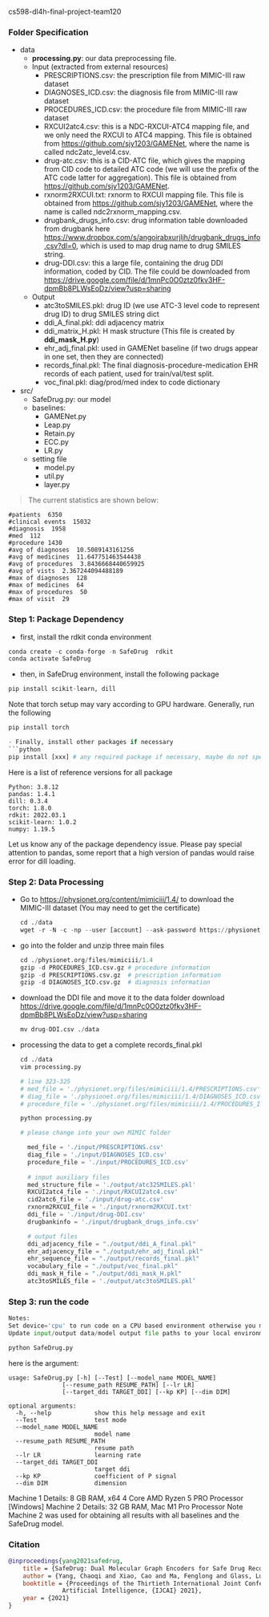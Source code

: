 cs598-dl4h-final-project-team120

### Folder Specification
- data
    - **processing.py**: our data preprocessing file.
    - Input (extracted from external resources)
        - PRESCRIPTIONS.csv: the prescription file from MIMIC-III raw dataset
        - DIAGNOSES_ICD.csv: the diagnosis file from MIMIC-III raw dataset
        - PROCEDURES_ICD.csv: the procedure file from MIMIC-III raw dataset
        - RXCUI2atc4.csv: this is a NDC-RXCUI-ATC4 mapping file, and we only need the RXCUI to ATC4 mapping. This file is obtained from https://github.com/sjy1203/GAMENet, where the name is called ndc2atc_level4.csv.
        - drug-atc.csv: this is a CID-ATC file, which gives the mapping from CID code to detailed ATC code (we will use the prefix of the ATC code latter for aggregation). This file is obtained from https://github.com/sjy1203/GAMENet.
        - rxnorm2RXCUI.txt: rxnorm to RXCUI mapping file. This file is obtained from https://github.com/sjy1203/GAMENet, where the name is called ndc2rxnorm_mapping.csv.
        - drugbank_drugs_info.csv: drug information table downloaded from drugbank here https://www.dropbox.com/s/angoirabxurjljh/drugbank_drugs_info.csv?dl=0, which is used to map drug name to drug SMILES string.
        - drug-DDI.csv: this a large file, containing the drug DDI information, coded by CID. The file could be downloaded from https://drive.google.com/file/d/1mnPc0O0ztz0fkv3HF-dpmBb8PLWsEoDz/view?usp=sharing
    - Output
        - atc3toSMILES.pkl: drug ID (we use ATC-3 level code to represent drug ID) to drug SMILES string dict
        - ddi_A_final.pkl: ddi adjacency matrix
        - ddi_matrix_H.pkl: H mask structure (This file is created by **ddi_mask_H.py**)
        - ehr_adj_final.pkl: used in GAMENet baseline (if two drugs appear in one set, then they are connected)
        - records_final.pkl: The final diagnosis-procedure-medication EHR records of each patient, used for train/val/test split.
        - voc_final.pkl: diag/prod/med index to code dictionary
- src/
    - SafeDrug.py: our model
    - baselines:
        - GAMENet.py
        - Leap.py
        - Retain.py
        - ECC.py
        - LR.py
    - setting file
        - model.py
        - util.py
        - layer.py

> The current statistics are shown below:
```
#patients  6350
#clinical events  15032
#diagnosis  1958
#med  112
#procedure 1430
#avg of diagnoses  10.5089143161256
#avg of medicines  11.647751463544438
#avg of procedures  3.8436668440659925
#avg of vists  2.367244094488189
#max of diagnoses  128
#max of medicines  64
#max of procedures  50
#max of visit  29
```


### Step 1: Package Dependency

- first, install the rdkit conda environment
```python
conda create -c conda-forge -n SafeDrug  rdkit
conda activate SafeDrug
```

- then, in SafeDrug environment, install the following package
```python
pip install scikit-learn, dill
```
Note that torch setup may vary according to GPU hardware. Generally, run the following
```python
pip install torch

- Finally, install other packages if necessary
```python
pip install [xxx] # any required package if necessary, maybe do not specify the version, the packages should be compatible with rdkit
```

Here is a list of reference versions for all package

```shell
Python: 3.8.12
pandas: 1.4.1
dill: 0.3.4
torch: 1.8.0
rdkit: 2022.03.1
scikit-learn: 1.0.2
numpy: 1.19.5
```

Let us know any of the package dependency issue. Please pay special attention to pandas, some report that a high version of pandas would raise error for dill loading.


### Step 2: Data Processing

- Go to https://physionet.org/content/mimiciii/1.4/ to download the MIMIC-III dataset (You may need to get the certificate)

  ```python
  cd ./data
  wget -r -N -c -np --user [account] --ask-password https://physionet.org/files/mimiciii/1.4/
  ```

- go into the folder and unzip three main files

  ```python
  cd ./physionet.org/files/mimiciii/1.4
  gzip -d PROCEDURES_ICD.csv.gz # procedure information
  gzip -d PRESCRIPTIONS.csv.gz  # prescription information
  gzip -d DIAGNOSES_ICD.csv.gz  # diagnosis information
  ```

- download the DDI file and move it to the data folder
  download https://drive.google.com/file/d/1mnPc0O0ztz0fkv3HF-dpmBb8PLWsEoDz/view?usp=sharing
  ```python
  mv drug-DDI.csv ./data
  ```

- processing the data to get a complete records_final.pkl

  ```python
  cd ./data
  vim processing.py
  
  # line 323-325
  # med_file = './physionet.org/files/mimiciii/1.4/PRESCRIPTIONS.csv'
  # diag_file = './physionet.org/files/mimiciii/1.4/DIAGNOSES_ICD.csv'
  # procedure_file = './physionet.org/files/mimiciii/1.4/PROCEDURES_ICD.csv'
  
  python processing.py
  
  # please change into your own MIMIC folder
  
    med_file = './input/PRESCRIPTIONS.csv'
    diag_file = './input/DIAGNOSES_ICD.csv'
    procedure_file = './input/PROCEDURES_ICD.csv'
	
    # input auxiliary files
    med_structure_file = './output/atc32SMILES.pkl'
    RXCUI2atc4_file = './input/RXCUI2atc4.csv' 
    cid2atc6_file = './input/drug-atc.csv'
    rxnorm2RXCUI_file = './input/rxnorm2RXCUI.txt'
    ddi_file = './input/drug-DDI.csv'
    drugbankinfo = './input/drugbank_drugs_info.csv'

    # output files
    ddi_adjacency_file = "./output/ddi_A_final.pkl"
    ehr_adjacency_file = "./output/ehr_adj_final.pkl"
    ehr_sequence_file = "./output/records_final.pkl"
    vocabulary_file = "./output/voc_final.pkl"
    ddi_mask_H_file = "./output/ddi_mask_H.pkl"
    atc3toSMILES_file = './output/atc3toSMILES.pkl’
  ```


### Step 3: run the code

```python
Notes: 
Set device='cpu' to run code on a CPU based environment otherwise you may get CUDA assertion error required for GPU environment
Update input/output data/model output file paths to your local environment

python SafeDrug.py
```

here is the argument:

    usage: SafeDrug.py [-h] [--Test] [--model_name MODEL_NAME]
                   [--resume_path RESUME_PATH] [--lr LR]
                   [--target_ddi TARGET_DDI] [--kp KP] [--dim DIM]
    
    optional arguments:
      -h, --help            show this help message and exit
      --Test                test mode
      --model_name MODEL_NAME
                            model name
      --resume_path RESUME_PATH
                            resume path
      --lr LR               learning rate
      --target_ddi TARGET_DDI
                            target ddi
      --kp KP               coefficient of P signal
      --dim DIM             dimension


Machine 1 Details: 8 GB RAM, x64 4 Core AMD Ryzen 5 PRO Processor [Windows]
Machine 2 Details: 32 GB RAM, Mac M1 Pro Processor
Note Machine 2 was used for obtaining all results with all baselines and the SafeDrug model.

### Citation
```bibtex
@inproceedings{yang2021safedrug,
    title = {SafeDrug: Dual Molecular Graph Encoders for Safe Drug Recommendations},
    author = {Yang, Chaoqi and Xiao, Cao and Ma, Fenglong and Glass, Lucas and Sun, Jimeng},
    booktitle = {Proceedings of the Thirtieth International Joint Conference on
               Artificial Intelligence, {IJCAI} 2021},
    year = {2021}
}
```

